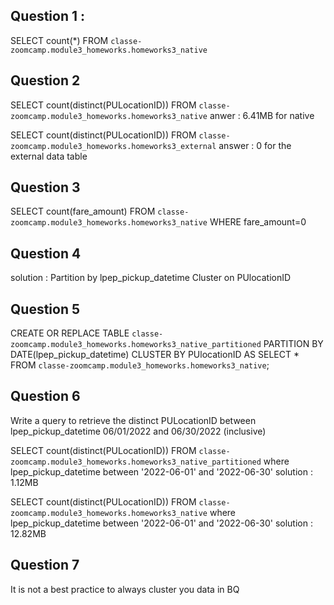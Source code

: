 ## Question 1 : 
SELECT count(*) FROM `classe-zoomcamp.module3_homeworks.homeworks3_native`


## Question 2 

SELECT count(distinct(PULocationID)) FROM `classe-zoomcamp.module3_homeworks.homeworks3_native` 
anwer : 6.41MB for native

SELECT count(distinct(PULocationID)) FROM `classe-zoomcamp.module3_homeworks.homeworks3_external` 
answer :  0 for the external data table


## Question 3 

SELECT count(fare_amount) FROM `classe-zoomcamp.module3_homeworks.homeworks3_native` WHERE fare_amount=0

##  Question 4 
solution :  Partition by lpep_pickup_datetime Cluster on PUlocationID


## Question 5 

CREATE OR REPLACE TABLE `classe-zoomcamp.module3_homeworks.homeworks3_native_partitioned`
PARTITION BY
DATE(lpep_pickup_datetime)
CLUSTER BY PUlocationID AS
SELECT * FROM `classe-zoomcamp.module3_homeworks.homeworks3_native`;

## Question 6 
Write a query to retrieve the distinct PULocationID between lpep_pickup_datetime 06/01/2022 and 06/30/2022 (inclusive)

SELECT count(distinct(PULocationID)) FROM `classe-zoomcamp.module3_homeworks.homeworks3_native_partitioned`
where lpep_pickup_datetime between '2022-06-01' and '2022-06-30'
solution : 1.12MB

SELECT count(distinct(PULocationID)) FROM `classe-zoomcamp.module3_homeworks.homeworks3_native`
where lpep_pickup_datetime between '2022-06-01' and '2022-06-30'
solution : 12.82MB

## Question 7 
It is not a best practice to always cluster you data in BQ
